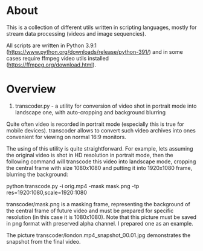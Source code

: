 About
======

This is a collection of different utils written in scripting languages, mostly for stream data processing (videos and image sequencies).

All scripts are written in Python 3.9.1 (https://www.python.org/downloads/release/python-391/) and in some cases require ffmpeg video utils installed (https://ffmpeg.org/download.html).

 
Overview
=========

1) transcoder.py - a utility for conversion of video shot in portrait mode into landscape one, with auto-cropping and background blurring

Quite often video is recorded in portrait mode (especially this is true for mobile devices).
transcoder allows to convert such video archives into ones convenient for viewing on normal 16:9 monitors.

The using of this utility is quite straightforward. 
For example, lets assuming the original video is shot in HD resolution in portrait mode, then the following command will transcode this video into landscape mode, cropping the central frame with size 1080x1080 and putting it into 1920x1080 frame, blurring the background:

python transcode.py -i orig.mp4 -mask mask.png -tp res=1920:1080,scale=1920:1080

transcoder/mask.png is a masking frame, representing the background of the central frame of future video and must be prepared for specific resolution (in this case it is 1080x1080). Note that this picture must be saved in png format with preserved alpha channel. I prepared one as an example.

The picture transcoder/london.mp4_snapshot_00.01.jpg demonstrates the snapshot from the final video.
